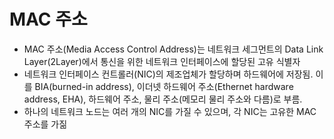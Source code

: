 # MAC 주소

- MAC 주소(Media Access Control Address)는 네트워크 세그먼트의 Data Link Layer(2Layer)에서 통신을 위한 네트워크 인터페이스에 할당된 고유 식별자
- 네트워크 인터페이스 컨트롤러(NIC)의 제조업체가 할당하며 하드웨어에 저장됨. 이를 BIA(burned-in address), 이더넷 하드웨어 주소(Ethernet hardware address, EHA), 하드웨어 주소, 물리 주소(메모리 물리 주소와 다름)로 부름.
- 하나의 네트워크 노드는 여러 개의 NIC를 가질 수 있으며, 각 NIC는 고유한 MAC 주소를 가짊
